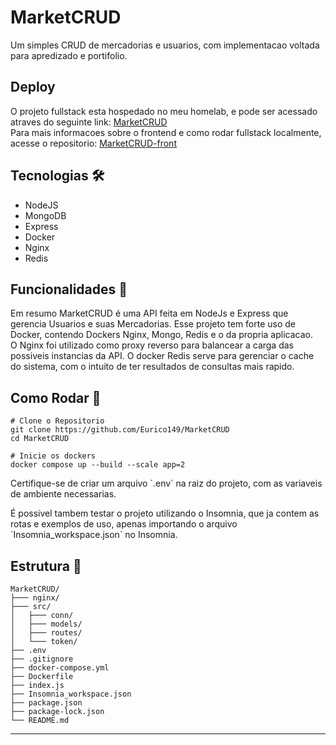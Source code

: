 # MarketCRUD
Um simples CRUD de mercadorias e usuarios, com implementacao voltada para apredizado e portifolio.

## Deploy
O projeto fullstack esta hospedado no meu homelab, e pode ser acessado atraves do seguinte link: [MarketCRUD](https://mc.euricopersonal.info/) <br>
Para mais informacoes sobre o frontend e como rodar fullstack localmente, acesse o repositorio: [MarketCRUD-front](https://github.com/Eurico149/MarketCRUD-front.git)

## Tecnologias 🛠
<ul>
    <li>NodeJS</li>
    <li>MongoDB</li>
    <li>Express</li>
    <li>Docker</li>
    <li>Nginx</li>
    <li>Redis</li>
</ul>

## Funcionalidades 📌
Em resumo MarketCRUD é uma API feita em NodeJs e Express que gerencia Usuarios e suas Mercadorias.
Esse projeto tem forte uso de Docker, contendo Dockers Nginx, Mongo, Redis
e o da propria aplicacao. <br>
O Nginx foi utilizado como proxy reverso para balancear a carga das possiveis instancias da API.
O docker Redis serve para gerenciar o cache do sistema, com o intuito de ter resultados de consultas mais rapido.

## Como Rodar 🚀
```
# Clone o Repositorio
git clone https://github.com/Eurico149/MarketCRUD
cd MarketCRUD

# Inicie os dockers
docker compose up --build --scale app=2
```
<p>Certifique-se de criar um arquivo `.env` na raiz do projeto, com as variaveis de ambiente necessarias.</p>

<p>É possivel tambem testar o projeto utilizando o Insomnia, que ja contem as rotas e exemplos de uso, apenas 
importando o arquivo `Insomnia_workspace.json` no Insomnia.</p>

## Estrutura 📁
```
MarketCRUD/
├─── nginx/
├─── src/
│   ├─── conn/
│   ├─── models/
│   ├─── routes/
│   └─── token/
├── .env
├── .gitignore
├── docker-compose.yml
├── Dockerfile
├── index.js
├── Insomnia_workspace.json
├── package.json
├── package-lock.json
└── README.md
```
<hr>
